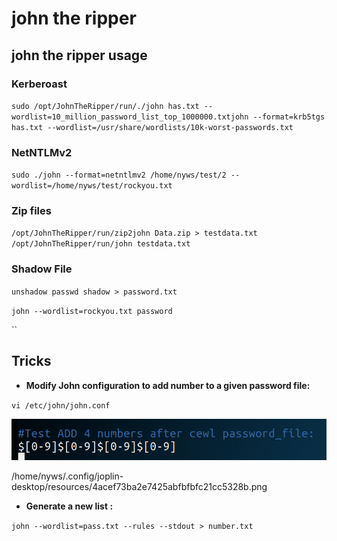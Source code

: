 # john the ripper

## john the ripper usage

### Kerberoast

`sudo /opt/JohnTheRipper/run/./john has.txt --wordlist=10_million_password_list_top_1000000.txtjohn --format=krb5tgs has.txt --wordlist=/usr/share/wordlists/10k-worst-passwords.txt`

### NetNTLMv2

`sudo ./john --format=netntlmv2 /home/nyws/test/2 --wordlist=/home/nyws/test/rockyou.txt`

### Zip files

`/opt/JohnTheRipper/run/zip2john Data.zip > testdata.txt`  
 `/opt/JohnTheRipper/run/john testdata.txt`

### Shadow File

`unshadow passwd shadow > password.txt`

`john --wordlist=rockyou.txt password`

\`\`

## Tricks <a id="tricks"></a>

* **Modify John configuration to add number to a given password file:**

`vi /etc/john/john.conf`

![](../../../../.gitbook/assets/4acef73ba2e7425abfbfbfc21cc5328b.png)

/home/nyws/.config/joplin-desktop/resources/4acef73ba2e7425abfbfbfc21cc5328b.png

* **Generate a new list :**

`john --wordlist=pass.txt --rules --stdout > number.txt`

